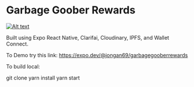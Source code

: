 # Garbage Goober Rewards

[![Alt text]([https://i.ytimg.com/an_webp/-6vDBPJc1Tk/mqdefault_6s.webp?du=3000&sqp=CO_FrZUG&rs=AOn4CLAPYSEZuvx9W5933VdiJ9hU7TudkA)](https://www.youtube.com/watch?v=VID](https://youtu.be/-6vDBPJc1Tk))


Built using Expo React Native,  Clarifai, Cloudinary, IPFS, and Wallet Connect.

To Demo try this link: https://expo.dev/@jongan69/garbagegooberrewards

To build local:

git clone
yarn install
yarn start
